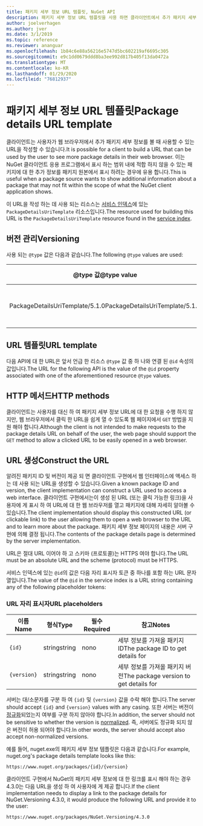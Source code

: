 ```yaml
---
title: 패키지 세부 정보 URL 템플릿, NuGet API
description: 패키지 세부 정보 URL 템플릿을 사용 하면 클라이언트에서 추가 패키지 세부 정보에 대 한 웹 링크를 UI에 표시할 수 있습니다.
author: joelverhagen
ms.author: jver
ms.date: 3/1/2019
ms.topic: reference
ms.reviewer: ananguar
ms.openlocfilehash: 1b84c6e88a56216e5747d5bc602219af6695c305
ms.sourcegitcommit: e9c1dd0679ddd8ba3ee992d817b405f13da0472a
ms.translationtype: MT
ms.contentlocale: ko-KR
ms.lasthandoff: 01/29/2020
ms.locfileid: "76812937"
---
```

# <a name="package-details-url-template"></a><span data-ttu-id="2584f-103">패키지 세부 정보 URL 템플릿</span><span class="sxs-lookup"><span data-stu-id="2584f-103">Package details URL template</span></span>

<span data-ttu-id="2584f-104">클라이언트는 사용자가 웹 브라우저에서 추가 패키지 세부 정보를 볼 때 사용할 수 있는 URL을 작성할 수 있습니다.</span><span class="sxs-lookup"><span data-stu-id="2584f-104">It is possible for a client to build a URL that can be used by the user to see more package details in their web browser.</span></span> <span data-ttu-id="2584f-105">이는 NuGet 클라이언트 응용 프로그램에서 표시 하는 범위 내에 적합 하지 않을 수 있는 패키지에 대 한 추가 정보를 패키지 원본에서 표시 하려는 경우에 유용 합니다.</span><span class="sxs-lookup"><span data-stu-id="2584f-105">This is useful when a package source wants to show additional information about a package that may not fit within the scope of what the NuGet client application shows.</span></span>

<span data-ttu-id="2584f-106">이 URL을 작성 하는 데 사용 되는 리소스는 [서비스 인덱스](service-index.md)에 있는 `PackageDetailsUriTemplate` 리소스입니다.</span><span class="sxs-lookup"><span data-stu-id="2584f-106">The resource used for building this URL is the `PackageDetailsUriTemplate` resource found in the [service index](service-index.md).</span></span>

## <a name="versioning"></a><span data-ttu-id="2584f-107">버전 관리</span><span class="sxs-lookup"><span data-stu-id="2584f-107">Versioning</span></span>

<span data-ttu-id="2584f-108">사용 되는 `@type` 값은 다음과 같습니다.</span><span class="sxs-lookup"><span data-stu-id="2584f-108">The following `@type` values are used:</span></span>

<span data-ttu-id="2584f-109">@type 값</span><span class="sxs-lookup"><span data-stu-id="2584f-109">@type value</span></span>                     | <span data-ttu-id="2584f-110">참고</span><span class="sxs-lookup"><span data-stu-id="2584f-110">Notes</span></span>
------------------------------- | -----
<span data-ttu-id="2584f-111">PackageDetailsUriTemplate/5.1.0</span><span class="sxs-lookup"><span data-stu-id="2584f-111">PackageDetailsUriTemplate/5.1.0</span></span> | <span data-ttu-id="2584f-112">초기 릴리스</span><span class="sxs-lookup"><span data-stu-id="2584f-112">The initial release</span></span>

## <a name="url-template"></a><span data-ttu-id="2584f-113">URL 템플릿</span><span class="sxs-lookup"><span data-stu-id="2584f-113">URL template</span></span>

<span data-ttu-id="2584f-114">다음 API에 대 한 URL은 앞서 언급 한 리소스 `@type` 값 중 하 나와 연결 된 `@id` 속성의 값입니다.</span><span class="sxs-lookup"><span data-stu-id="2584f-114">The URL for the following API is the value of the `@id` property associated with one of the aforementioned resource `@type` values.</span></span>

## <a name="http-methods"></a><span data-ttu-id="2584f-115">HTTP 메서드</span><span class="sxs-lookup"><span data-stu-id="2584f-115">HTTP methods</span></span>

<span data-ttu-id="2584f-116">클라이언트는 사용자를 대신 하 여 패키지 세부 정보 URL에 대 한 요청을 수행 하지 않지만, 웹 브라우저에서 클릭 한 URL을 쉽게 열 수 있도록 웹 페이지에서 `GET` 방법을 지원 해야 합니다.</span><span class="sxs-lookup"><span data-stu-id="2584f-116">Although the client is not intended to make requests to the package details URL on behalf of the user, the web page should support the `GET` method to allow a clicked URL to be easily opened in a web browser.</span></span>

## <a name="construct-the-url"></a><span data-ttu-id="2584f-117">URL 생성</span><span class="sxs-lookup"><span data-stu-id="2584f-117">Construct the URL</span></span>

<span data-ttu-id="2584f-118">알려진 패키지 ID 및 버전이 제공 되 면 클라이언트 구현에서 웹 인터페이스에 액세스 하는 데 사용 되는 URL을 생성할 수 있습니다.</span><span class="sxs-lookup"><span data-stu-id="2584f-118">Given a known package ID and version, the client implementation can construct a URL used to access a web interface.</span></span> <span data-ttu-id="2584f-119">클라이언트 구현에서는이 생성 된 URL (또는 클릭 가능한 링크)을 사용자에 게 표시 하 여 URL에 대 한 웹 브라우저를 열고 패키지에 대해 자세히 알아볼 수 있습니다.</span><span class="sxs-lookup"><span data-stu-id="2584f-119">The client implementation should display this constructed URL (or clickable link) to the user allowing them to open a web browser to the URL and to learn more about the package.</span></span> <span data-ttu-id="2584f-120">패키지 세부 정보 페이지의 내용은 서버 구현에 의해 결정 됩니다.</span><span class="sxs-lookup"><span data-stu-id="2584f-120">The contents of the package details page is determined by the server implementation.</span></span>

<span data-ttu-id="2584f-121">URL은 절대 URL 이어야 하 고 스키마 (프로토콜)는 HTTPS 여야 합니다.</span><span class="sxs-lookup"><span data-stu-id="2584f-121">The URL must be an absolute URL and the scheme (protocol) must be HTTPS.</span></span>

<span data-ttu-id="2584f-122">서비스 인덱스에 있는 `@id`의 값은 다음 자리 표시자 토큰 중 하나를 포함 하는 URL 문자열입니다.</span><span class="sxs-lookup"><span data-stu-id="2584f-122">The value of the `@id` in the service index is a URL string containing any of the following placeholder tokens:</span></span>

### <a name="url-placeholders"></a><span data-ttu-id="2584f-123">URL 자리 표시자</span><span class="sxs-lookup"><span data-stu-id="2584f-123">URL placeholders</span></span>

<span data-ttu-id="2584f-124">이름</span><span class="sxs-lookup"><span data-stu-id="2584f-124">Name</span></span>        | <span data-ttu-id="2584f-125">형식</span><span class="sxs-lookup"><span data-stu-id="2584f-125">Type</span></span>    | <span data-ttu-id="2584f-126">필수</span><span class="sxs-lookup"><span data-stu-id="2584f-126">Required</span></span> | <span data-ttu-id="2584f-127">참고</span><span class="sxs-lookup"><span data-stu-id="2584f-127">Notes</span></span>
----------- | ------- | -------- | -----
`{id}`      | <span data-ttu-id="2584f-128">string</span><span class="sxs-lookup"><span data-stu-id="2584f-128">string</span></span>  | <span data-ttu-id="2584f-129">no</span><span class="sxs-lookup"><span data-stu-id="2584f-129">no</span></span>       | <span data-ttu-id="2584f-130">세부 정보를 가져올 패키지 ID</span><span class="sxs-lookup"><span data-stu-id="2584f-130">The package ID to get details for</span></span>
`{version}` | <span data-ttu-id="2584f-131">string</span><span class="sxs-lookup"><span data-stu-id="2584f-131">string</span></span>  | <span data-ttu-id="2584f-132">no</span><span class="sxs-lookup"><span data-stu-id="2584f-132">no</span></span>       | <span data-ttu-id="2584f-133">세부 정보를 가져올 패키지 버전</span><span class="sxs-lookup"><span data-stu-id="2584f-133">The package version to get details for</span></span>

<span data-ttu-id="2584f-134">서버는 대/소문자를 구분 하 여 `{id}` 및 `{version}` 값을 수락 해야 합니다.</span><span class="sxs-lookup"><span data-stu-id="2584f-134">The server should accept `{id}` and `{version}` values with any casing.</span></span> <span data-ttu-id="2584f-135">또한 서버는 버전이 [정규화](../concepts/package-versioning.md#normalized-version-numbers)되었는지 여부를 구분 하지 않아야 합니다.</span><span class="sxs-lookup"><span data-stu-id="2584f-135">In addition, the server should not be sensitive to whether the version is [normalized](../concepts/package-versioning.md#normalized-version-numbers).</span></span> <span data-ttu-id="2584f-136">즉, 서버에도 정규화 되지 않은 버전이 허용 되어야 합니다.</span><span class="sxs-lookup"><span data-stu-id="2584f-136">In other words, the server should accept also accept non-normalized versions.</span></span>

<span data-ttu-id="2584f-137">예를 들어, nuget.exe의 패키지 세부 정보 템플릿은 다음과 같습니다.</span><span class="sxs-lookup"><span data-stu-id="2584f-137">For example, nuget.org's package details template looks like this:</span></span>

    https://www.nuget.org/packages/{id}/{version}

<span data-ttu-id="2584f-138">클라이언트 구현에서 NuGet의 패키지 세부 정보에 대 한 링크를 표시 해야 하는 경우 4.3.0는 다음 URL을 생성 하 여 사용자에 게 제공 합니다.</span><span class="sxs-lookup"><span data-stu-id="2584f-138">If the client implementation needs to display a link to the package details for NuGet.Versioning 4.3.0, it would produce the following URL and provide it to the user:</span></span>

    https://www.nuget.org/packages/NuGet.Versioning/4.3.0
